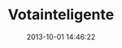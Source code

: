---
layout: post
title:  "Votainteligente"
date:   2013-10-01 14:46:22
categories: project
img: img/projects/votainteligente.png
thumb: img/projects/thumbs/votainteligente-thumb.png
description: Vota Inteligente es un espacio de información y comunicación entre ciudadanos y candidatos, al igual que una herramienta abierta y adaptable a todos los distintos escenarios electorales. Su objetivo principal es ayudar a resolver dudas respecto a las elecciones, abrir y explicar las propuestas de los candidatos, compararlos, escribirles dudas o inquietudes, así como también ser el lugar donde puedes encontrar a el/la candidato/a que mejor represente tus intereses individuales. Diseñado como un kit de herramientas ciudadanas, la interacción a través de sus componentes permite a la ciudadanía ejercer un rol activo más allá del acto de votar en las elecciones, abriendo otros canales de participación.
site_url: http://votainteligente.cl
status: activo
---